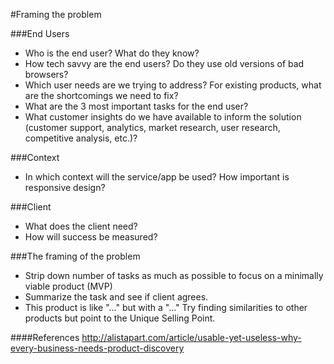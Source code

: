 #Framing the problem

###End Users
* Who is the end user? What do they know? 
* How tech savvy are the end users? Do they use old versions of bad browsers?
* Which user needs are we trying to address? For existing products, what are the shortcomings we need to fix?
* What are the 3 most important tasks for the end user?
* What customer insights do we have available to inform the solution (customer support, analytics, market research, user research, competitive analysis, etc.)?

###Context
* In which context will the service/app be used? How important is responsive design?

###Client
* What does the client need? 
* How will success be measured?

###The framing of the problem
* Strip down number of tasks as much as possible to focus on a minimally viable product (MVP) 
* Summarize the task and see if client agrees.
* This product is like "..." but with a "..." Try finding similarities to other products but point to the Unique Selling Point.

####References
http://alistapart.com/article/usable-yet-useless-why-every-business-needs-product-discovery
